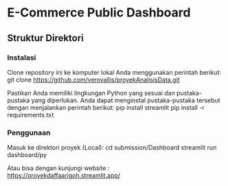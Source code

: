# E-Commerce Public Dashboard

## Struktur Direktori
### Instalasi
Clone repository ini ke komputer lokal Anda menggunakan perintah berikut:
git clone https://github.com/verovallis/proyekAnalisisData.git

Pastikan Anda memiliki lingkungan Python yang sesuai dan pustaka-pustaka yang diperlukan. Anda dapat menginstal pustaka-pustaka tersebut dengan menjalankan perintah berikut:
pip install streamlit
pip install -r requirements.txt

### Penggunaan
Masuk ke direktori proyek (Local):
cd submission/Dashboard
streamlit run dashboard/py

Atau bisa dengan kunjungi website : https://proyekdaffaarigoh.streamlit.app/
